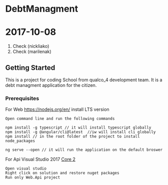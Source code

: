 # DebtManagment
# 2017-10-08

1. Check (nickliako)
2. Check (marilenak)

## Getting Started

This is a project for coding School from qualco_4 development team. It is a debt managment application
for the citizen.


### Prerequisites

For Web
https://nodejs.org/en/ install LTS version

```
Open command line and run the following commands

npm install -g typescript // it will install typescript globally
npm install -g @angular/cli@latest  //iw will install cli globally
npm install // in the root folder of the project to install node_packages

ng serve --open // it will run the application on the default broswer
```

For Api
Visual Studio 2017 
[Core 2](https://www.microsoft.com/net/download/core)

```
Open visual studio
Right click on solution and restore nuget packages
Run only Web.Api project 
```


